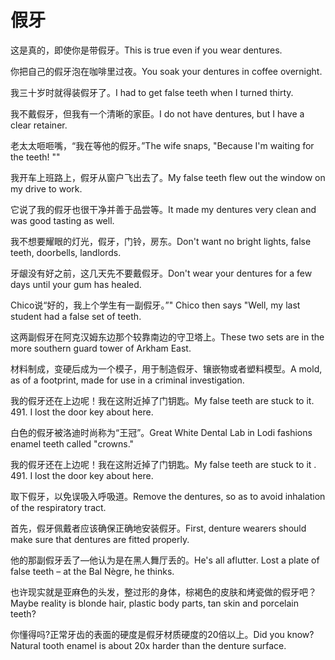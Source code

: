 # 假牙

<p><span class="chinese">这是真的，即使你是带假牙。</span><span class="english">This is true even if you wear dentures.</span></p>

<p><span class="chinese">你把自己的假牙泡在咖啡里过夜。</span><span class="english">You soak your dentures in coffee overnight.</span></p>

<p><span class="chinese">我三十岁时就得装假牙了。</span><span class="english">I had to get false teeth when I turned thirty.</span></p>

<p><span class="chinese">我不戴假牙，但我有一个清晰的家臣。</span><span class="english">I do not have dentures, but I have a clear retainer.</span></p>

<p><span class="chinese">老太太咂咂嘴，“我在等他的假牙。”</span><span class="english">The wife snaps, "Because I'm waiting for the teeth! ""</span></p>

<p><span class="chinese">我开车上班路上，假牙从窗户飞出去了。</span><span class="english">My false teeth flew out the window on my drive to work.</span></p>

<p><span class="chinese">它说了我的假牙也很干净并善于品尝等。</span><span class="english">It made my dentures very clean and was good tasting as well.</span></p>

<p><span class="chinese">我不想要耀眼的灯光，假牙，门铃，房东。</span><span class="english">Don't want no bright lights, false teeth, doorbells, landlords.</span></p>

<p><span class="chinese">牙龈没有好之前，这几天先不要戴假牙。</span><span class="english">Don't wear your dentures for a few days until your gum has healed.</span></p>

<p><span class="chinese">Chico说“好的，我上个学生有一副假牙。”</span><span class="english">" Chico then says "Well, my last student had a false set of teeth.</span></p>

<p><span class="chinese">这两副假牙在阿克汉姆东边那个较靠南边的守卫塔上。</span><span class="english">These two sets are in the more southern guard tower of Arkham East.</span></p>

<p><span class="chinese">材料制成，变硬后成为一个模子，用于制造假牙、镶嵌物或者塑料模型。</span><span class="english">A mold, as of a footprint, made for use in a criminal investigation.</span></p>

<p><span class="chinese">我的假牙还在上边呢！我在这附近掉了门钥匙。</span><span class="english">My false teeth are stuck to it. 491. I lost the door key about here.</span></p>

<p><span class="chinese">白色的假牙被洛迪时尚称为“王冠”。</span><span class="english">Great White Dental Lab in Lodi fashions enamel teeth called "crowns."</span></p>

<p><span class="chinese">我的假牙还在上边呢！我在这附近掉了门钥匙。</span><span class="english">My false teeth are stuck to it . 491. I lost the door key about here.</span></p>

<p><span class="chinese">取下假牙，以免误吸入呼吸道。</span><span class="english">Remove the dentures, so as to avoid inhalation of the respiratory tract.</span></p>

<p><span class="chinese">首先，假牙佩戴者应该确保正确地安装假牙。</span><span class="english">First, denture wearers should make sure that dentures are fitted properly.</span></p>

<p><span class="chinese">他的那副假牙丢了—他认为是在黑人舞厅丢的。</span><span class="english">He's all aflutter. Lost a plate of false teeth – at the Bal Nègre, he thinks.</span></p>

<p><span class="chinese">也许现实就是亚麻色的头发，整过形的身体，棕褐色的皮肤和烤瓷做的假牙吧？</span><span class="english">Maybe reality is blonde hair, plastic body parts, tan skin and porcelain teeth?</span></p>

<p><span class="chinese">你懂得吗?正常牙齿的表面的硬度是假牙材质硬度的20倍以上。</span><span class="english">Did you know? Natural tooth enamel is about 20x harder than the denture surface.</span></p>

